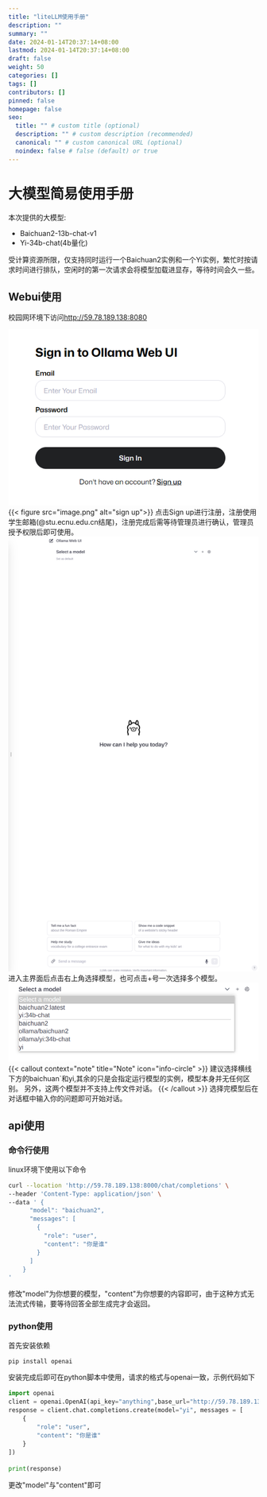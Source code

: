 ```yaml
---
title: "liteLLM使用手册"
description: ""
summary: ""
date: 2024-01-14T20:37:14+08:00
lastmod: 2024-01-14T20:37:14+08:00
draft: false
weight: 50
categories: []
tags: []
contributors: []
pinned: false
homepage: false
seo:
  title: "" # custom title (optional)
  description: "" # custom description (recommended)
  canonical: "" # custom canonical URL (optional)
  noindex: false # false (default) or true
---
```

# 大模型简易使用手册

本次提供的大模型:

* Baichuan2-13b-chat-v1
* Yi-34b-chat(4b量化)

受计算资源所限，仅支持同时运行一个Baichuan2实例和一个Yi实例，繁忙时按请求时间进行排队，空闲时的第一次请求会将模型加载进显存，等待时间会久一些。

## Webui使用

校园网环境下访问<http://59.78.189.138:8080>

![sign up](image.png)
{{< figure src="image.png" alt="sign up">}}
点击Sign up进行注册，注册使用学生邮箱(@stu.ecnu.edu.cn结尾)，注册完成后需等待管理员进行确认，管理员授予权限后即可使用。
![chat](image-1.png)
进入主界面后点击右上角选择模型，也可点击+号一次选择多个模型。
![select model](image-2.png)
{{< callout context="note" title="Note" icon="info-circle" >}}
建议选择横线下方的baichuan`和yi,其余的只是会指定运行模型的实例，模型本身并无任何区别。
另外，这两个模型并不支持上传文件对话。
{{< /callout >}}
选择完模型后在对话框中输入你的问题即可开始对话。

## api使用

### 命令行使用
linux环境下使用以下命令

```bash
curl --location 'http://59.78.189.138:8000/chat/completions' \
--header 'Content-Type: application/json' \
--data ' {
      "model": "baichuan2",
      "messages": [
        {
          "role": "user",
          "content": "你是谁"
        }
      ]
    }
'
```

修改"model"为你想要的模型，"content"为你想要的内容即可，由于这种方式无法流式传输，要等待回答全部生成完才会返回。

### python使用

首先安装依赖

```bash
pip install openai
```

安装完成后即可在python脚本中使用，请求的格式与openai一致，示例代码如下

```python
import openai 
client = openai.OpenAI(api_key="anything",base_url="http://59.78.189.138:8000") 
response = client.chat.completions.create(model="yi", messages = [
    {
        "role": "user",
        "content": "你是谁"
    }
])

print(response)
```

更改"model"与"content"即可
